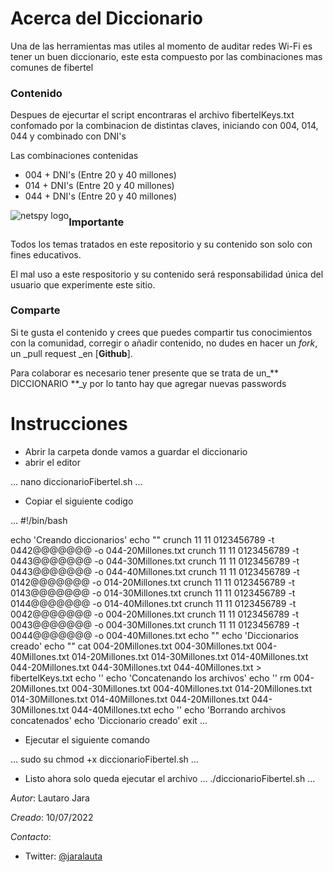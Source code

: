 # Acerca del Diccionario 

Una de las herramientas mas utiles al momento de auditar redes Wi-Fi es tener un buen diccionario, este esta compuesto por las combinaciones mas comunes de fibertel 

### Contenido

Despues de ejecurtar el script encontraras el archivo fibertelKeys.txt confomado por la combinacion de distintas claves, iniciando con 004, 014, 044 y combinado con DNI's 

Las combinaciones contenidas
* 004 + DNI's (Entre 20 y 40 millones)
* 014 + DNI's (Entre 20 y 40 millones)
* 044 + DNI's (Entre 20 y 40 millones)

<img style="float:left" alt="netspy logo" src="https://github.com/hackingyseguridad/diccionarios/blob/master/25pass.png">

### Importante

Todos los temas tratados en este repositorio y su contenido son solo con fines educativos. 

El  mal  uso a este respositorio y su contenido será responsabilidad única del usuario que experimente este sitio.

### Comparte

Si te gusta el contenido y crees que puedes compartir tus conocimientos con la comunidad, corregir o añadir contenido, no dudes en hacer un _fork_, un \_pull request \_en [**Github**].

Para colaborar es necesario tener presente que se trata de un\_** DICCIONARIO **\_y por lo tanto hay que agregar nuevas passwords

# Instrucciones

* Abrir la carpeta donde vamos a guardar el diccionario
* abrir el editor

...
nano diccionarioFibertel.sh
...

* Copiar el siguiente codigo

...
#!/bin/bash

echo 'Creando diccionarios'
echo ""
crunch 11 11 0123456789 -t 0442@@@@@@@ -o 044-20Millones.txt
crunch 11 11 0123456789 -t 0443@@@@@@@ -o 044-30Millones.txt
crunch 11 11 0123456789 -t 0443@@@@@@@ -o 044-40Millones.txt
crunch 11 11 0123456789 -t 0142@@@@@@@ -o 014-20Millones.txt
crunch 11 11 0123456789 -t 0143@@@@@@@ -o 014-30Millones.txt
crunch 11 11 0123456789 -t 0144@@@@@@@ -o 014-40Millones.txt
crunch 11 11 0123456789 -t 0042@@@@@@@ -o 004-20Millones.txt
crunch 11 11 0123456789 -t 0043@@@@@@@ -o 004-30Millones.txt
crunch 11 11 0123456789 -t 0044@@@@@@@ -o 004-40Millones.txt
echo ""
echo 'Diccionarios creado'
echo ""
cat 004-20Millones.txt 004-30Millones.txt 004-40Millones.txt 014-20Millones.txt 014-30Millones.txt 014-40Millones.txt 044-20Millones.txt 044-30Millones.txt 044-40Millones.txt > fibertelKeys.txt
echo ''
echo 'Concatenando los archivos'
echo ''
rm 004-20Millones.txt 004-30Millones.txt 004-40Millones.txt 014-20Millones.txt 014-30Millones.txt 014-40Millones.txt 044-20Millones.txt 044-30Millones.txt 044-40Millones.txt
echo ''
echo 'Borrando archivos concatenados'
echo 'Diccionario creado'
exit
...

* Ejecutar el siguiente comando 

...
sudo su
chmod +x diccionarioFibertel.sh
...

* Listo ahora solo queda ejecutar el archivo
...
./diccionarioFibertel.sh
...


*Autor*: Lautaro Jara

*Creado*: 10/07/2022

*Contacto*:

- Twitter: [@jaralauta](https://twitter.com/jaralauta)

